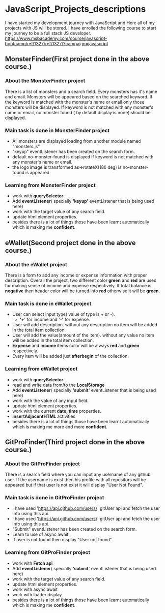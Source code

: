 # JavaScript_Projects_descriptions
I have started my development journey with JavaScript and Here all of my projects with JS will be stored.
I have enrolled the following course to start my journey to be a full stack JS developer.
https://www.msbacademy.com/course/javascript-bootcamp/ref/1327/ref/1327/?campaign=javascript

## MonsterFinder(First project done in the above course.)
### About the MonsterFinder project
  There is a list of monsters and a search field. Every monsters has it's name and email. Monsters will be appeared based on the searched keyword.
  If the keyword is matched with the monster's name or email only those monsters will be displayed. If keyword is not matched with any monster's name or email,
  no monster found ( by default display is none) should be displayed.
  
### Main task is done in MonsterFinder project
- All monsters are displayed loading from another module named "monsters.js"
- "keyup" eventListener has been created on the search form.
- default no-monster-found is displayed if keyword is not matched with any monster's name or email.
- the logo image is transformed as->rotateX(180 deg) is no-monster-found is appeared.

### Learning from MonsterFinder project
- work with **querySelector**
- Add **eventListener**( specially **'keyup'** eventListener that is being used here)
- work with the target value of any search field.
- update html element properties.
- besides there is a lot of things those have been learnt automatically which is making me **confident**.

## eWallet(Second project done in the above course.)
### About the eWallet project
  There is a form to add any income or expense information with proper description. Overall the project, two different color **green** and **red** are used
  for making sense of income and expense respectively. If total balance is **negative** then header color will be turned into **red** otherwise it will be **green**.

### Main task is done in eWallet project
- User can select input type( value of type is + or -).
  - **'+'** for income and **'-'** for expense.
- User will add description. without any description no item will be added in the total item collection.
- User will add the value(amount of the item). without any value no item will be added in the total item collection.
- **Expense** and **income** items color will be always **red** and **green** respectively.
- Every item will be added just **afterbegin** of the collection.

### Learning from eWallet project
- work with **querySelector**
- read and write data from/to the **LocalStorage**
- Add **eventListener**( specially **'submit'** eventListener that is being used here)
- work with the value of any input field.
- update html element properties.
- work with the current **date, time** properties.
- **insertAdjacentHTML** activities.
- besides there is a lot of things those have been learnt automatically which is making me more and more **confident**.

## GitProFinder(Third project done in the above course.)
### About the GitProFinder project
  There is a search field where you can input any username of any github user. If the username is exist then his profile with all repositors will be appeared but if that user is not exist it will display "User Not Found".
  
### Main task is done in GitProFinder project
- I have used 'https://api.github.com/users/' gitUser api and fetch the user info using this api.
- I have used 'https://api.github.com/users/' gitUser api and fetch the user info using this api.
- "Submit" eventListener has been created on the search form.
- Learn to use of async await.
- If user is not found then display "User not found".

### Learning from GitProFinder project
- work with **Fetch api**
- Add **eventListener**( specially **'submit'** eventListener that is being used here)
- work with the target value of any search field.
- update html element properties.
- work with async await
- work with loader display
- besides there is a lot of things those have been learnt automatically which is making me **confident**.

